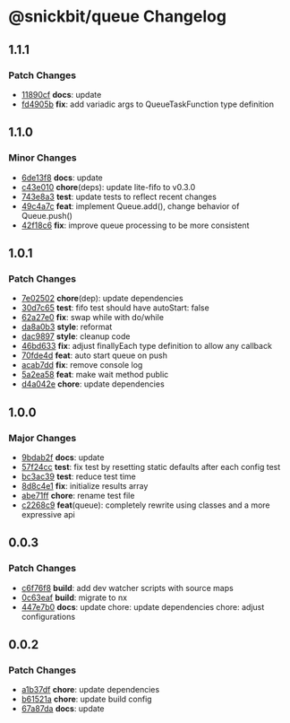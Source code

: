 # @snickbit/queue Changelog

## 1.1.1

### Patch Changes

- [11890cf](https://github.com/snickbit/snickbit.js/commit/11890cf) **docs**:  update
- [fd4905b](https://github.com/snickbit/snickbit.js/commit/fd4905b) **fix**:  add variadic args to QueueTaskFunction type definition


## 1.1.0

### Minor Changes

- [6de13f8](https://github.com/snickbit/snickbit.js/commit/6de13f8) **docs**:  update
- [c43e010](https://github.com/snickbit/snickbit.js/commit/c43e010) **chore**(deps):  update lite-fifo to v0.3.0
- [743e8a3](https://github.com/snickbit/snickbit.js/commit/743e8a3) **test**:  update tests to reflect recent changes
- [49c4a7c](https://github.com/snickbit/snickbit.js/commit/49c4a7c) **feat**:  implement Queue.add(), change behavior of Queue.push()
- [42f18c6](https://github.com/snickbit/snickbit.js/commit/42f18c6) **fix**:  improve queue processing to be more consistent


## 1.0.1

### Patch Changes

- [7e02502](https://github.com/snickbit/snickbit.js/commit/7e02502) **chore**(dep):  update dependencies
- [30d7c65](https://github.com/snickbit/snickbit.js/commit/30d7c65) **test**:  fifo test should have autoStart: false
- [62a27e0](https://github.com/snickbit/snickbit.js/commit/62a27e0) **fix**:  swap while with do/while
- [da8a0b3](https://github.com/snickbit/snickbit.js/commit/da8a0b3) **style**:  reformat
- [dac9897](https://github.com/snickbit/snickbit.js/commit/dac9897) **style**:  cleanup code
- [46bd633](https://github.com/snickbit/snickbit.js/commit/46bd633) **fix**:  adjust finallyEach type definition to allow any callback
- [70fde4d](https://github.com/snickbit/snickbit.js/commit/70fde4d) **feat**:  auto start queue on push
- [acab7dd](https://github.com/snickbit/snickbit.js/commit/acab7dd) **fix**:  remove console log
- [5a2ea58](https://github.com/snickbit/snickbit.js/commit/5a2ea58) **feat**:  make wait method public
- [d4a042e](https://github.com/snickbit/snickbit.js/commit/d4a042e) **chore**:  update dependencies


## 1.0.0

### Major Changes

- [9bdab2f](https://github.com/snickbit/snickbit.js/commit/9bdab2f) **docs**:  update
- [57f24cc](https://github.com/snickbit/snickbit.js/commit/57f24cc) **test**:  fix test by resetting static defaults after each config test
- [bc3ac39](https://github.com/snickbit/snickbit.js/commit/bc3ac39) **test**:  reduce test time
- [8d8c4e1](https://github.com/snickbit/snickbit.js/commit/8d8c4e1) **fix**:  initialize results array
- [abe71ff](https://github.com/snickbit/snickbit.js/commit/abe71ff) **chore**:  rename test file
- [c2268c9](https://github.com/snickbit/snickbit.js/commit/c2268c9) **feat**(queue):  completely rewrite using classes and a more expressive api

## 0.0.3

### Patch Changes

- [c6f76f8](https://github.com/snickbit/snickbit.js/commit/c6f76f8) **build**:  add dev watcher scripts with source maps
- [0c63eaf](https://github.com/snickbit/snickbit.js/commit/0c63eaf) **build**:  migrate to nx
- [447e7b0](https://github.com/snickbit/snickbit.js/commit/447e7b0) **docs**:  update chore: update dependencies chore: adjust configurations

## 0.0.2

### Patch Changes

- [a1b37df](https://github.com/snickbit/snickbit.js/commit/a1b37df) **chore**:  update dependencies
- [b61521a](https://github.com/snickbit/snickbit.js/commit/b61521a) **chore**:  update build config
- [67a87da](https://github.com/snickbit/snickbit.js/commit/67a87da) **docs**:  update

